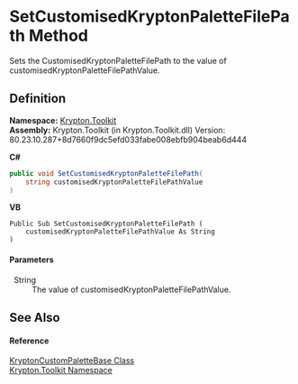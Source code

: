 # SetCustomisedKryptonPaletteFilePath Method


Sets the CustomisedKryptonPaletteFilePath to the value of customisedKryptonPaletteFilePathValue.



## Definition
**Namespace:** <a href="79d2eac2-21f4-54ff-7552-b20c33c30600.md">Krypton.Toolkit</a>  
**Assembly:** Krypton.Toolkit (in Krypton.Toolkit.dll) Version: 80.23.10.287+8d7660f9dc5efd033fabe008ebfb904beab6d444

**C#**
``` C#
public void SetCustomisedKryptonPaletteFilePath(
	string customisedKryptonPaletteFilePathValue
)
```
**VB**
``` VB
Public Sub SetCustomisedKryptonPaletteFilePath ( 
	customisedKryptonPaletteFilePathValue As String
)
```



#### Parameters
<dl><dt>  String</dt><dd>The value of customisedKryptonPaletteFilePathValue.</dd></dl>

## See Also


#### Reference
<a href="19e895c2-5326-25bf-d4bb-c7367f234f77.md">KryptonCustomPaletteBase Class</a>  
<a href="79d2eac2-21f4-54ff-7552-b20c33c30600.md">Krypton.Toolkit Namespace</a>  
